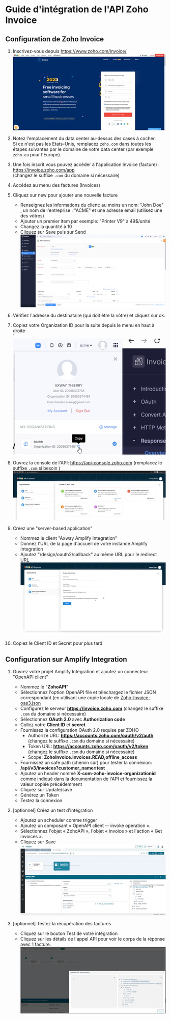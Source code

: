 # Guide d'intégration de l'API Zoho Invoice

## Configuration de Zoho Invoice

1. Inscrivez-vous depuis <https://www.zoho.com/invoice/> \
   ![Sign Up](../assets/zoho-api-instructions/image1.png)

2. Notez l'emplacement du data center au-dessus des cases à cocher. \
   Si ce n'est pas les Etats-Unis, remplacez `zoho.com` dans toutes les étapes suivantes par le domaine de votre data center (par exemple `zoho.eu` pour l'Europe).

3. Une fois inscrit vous pouvez accéder à l'application Invoice (facture) : <https://invoice.zoho.com/app> \
    (changez le suffixe `.com` du domaine si nécessaire)

4. Accédez au menu des factures (Invoices)

5. Cliquez sur new pour ajouter une nouvelle facture

   - Renseignez les informations du client: au moins un nom: "John Doe" , un nom de l'entreprise : "ACME" et une adresse email (utilisez une des vôtres)
   - Ajouter un premier item par exemple: "Printer V9" à 49$/unité
   - Changez la quantité à 10
   - Cliquez sur Save puis sur Send \
     ![New invoice](../assets/zoho-api-instructions/image2.png)

6. Vérifiez l'adresse du destinataire (qui doit être la vôtre) et cliquez sur ok.

7. Copiez votre Organization ID pour la suite depuis le menu en haut à droite\
`  ![Organization ID](../assets/zoho-api-instructions/image3.png)

8. Ouvrez la console de l'API: <https://api-console.zoho.com> (remplacez le suffixe
    `.com` si besoin )![API console](../assets/zoho-api-instructions/image4.png)

9. Créez une "server-based application"
   - Nommez le client "Axway Amplify Integration"
   - Donnez l'URL de la page d'accueil de votre instance Amplify Integration
   - Ajoutez "/design/oauth2/callback" au même URL pour le redirect URL![server-based application](../assets/zoho-api-instructions/image5.png)

10. Copiez le Client ID et Secret pour plus tard 

## Configuration sur Amplify Integration

1. Ouvrez votre projet Amplify Integration et ajoutez un connecteur "OpenAPI client"
    - Nommez le "**ZohoAPI**"
    - Sélectionnez l'option OpenAPI file et téléchargez le fichier JSON correspondant (en utilisant une copie locale de [Zoho-Invoice-oas3.json](../assets/Zoho-Invoice-oas3.json)
    - Configurez le serveur **<https://invoice.zoho.com>** (changez le suffixe `.com` du domaine si nécessaire)
    - Sélectionnez **OAuth 2.0** avec  **Authorization code**
    - Collez votre **Client ID** et **secret**
    - Fournissez la configuration OAuth 2.0 requise par ZOHO
        - Authorize URL: **<https://accounts.zoho.com/oauth/v2/auth>** \
          (changez le suffixe `.com` du domaine si nécessaire)
        - Token URL: **<https://accounts.zoho.com/oauth/v2/token>** \
          (changez le suffixe `.com` du domaine si nécessaire)
        - Scope: **ZohoInvoice.invoices.READ,offline_access**
    - Fournissez un safe path (chemin sûr) pour tester la connexion: **/api/v3/invoices?customer_name=test**
    - Ajoutez un header nommé **X-com-zoho-invoice-organizationid** comme indiqué dans la documentation de l'API et fournissez la valeur copiée précédemment
    - Cliquez sur Update/save 
    - Générez un Token
    - Testez la connexion

2. [optionnel] Créez un test d'intégration
    - Ajoutez un scheduler comme trigger
    - Ajoutez un composant « OpenAPI client -- invoke operation ».
    - Sélectionnez l'objet « ZohoAPI », l'objet « invoice » et l'action « Get invoices ». 
    - Cliquez sur Save
    ![integration](../assets/zoho-api-instructions/image6.png)

3. [optionnel] Testez la récupération des factures
    - Cliquez sur le bouton Test de votre intégration
    - Cliquez sur les détails de l'appel API pour voir le corps de la réponse avec 1 facture.
        ![Test](../assets/zoho-api-instructions/image7.png)
